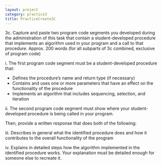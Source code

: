 ```yaml
---
layout: project
category: practice3
title: PracticeCreate3C
---
```



3c. Capture and paste two program code segments you developed during the administration of this task that contain a student-developed procedure that implements an algorithm used in your program and a call to that procedure. Approx. 200 words (for all subparts of 3c combined, exclusive of program code)

i. The first program code segment must be a student-developed procedure that:

*   Defines the procedure’s name and return type (if necessary)
*   Contains and uses one or more parameters that have an effect on the functionality of the procedure
*   Implements an algorithm that includes sequencing, selection, and iteration

ii. The second program code segment must show where your student-developed procedure is being called in your program.

Then, provide a written response that does both of the following:

iii. Describes in general what the identified procedure does and how it contributes to the overall functionality of the program

iv. Explains in detailed steps how the algorithm implemented in the identified procedure works. Your explanation must be detailed enough for someone else to recreate it.

